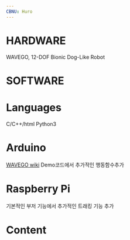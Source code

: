 ```yaml
---
CBNU: Huro
---
```

# HARDWARE
WAVEGO, 12-DOF Bionic Dog-Like Robot

# SOFTWARE

# Languages
C/C++/html
Python3

# Arduino
[WAVEGO wiki](https://www.waveshare.com/wiki/WAVEGO)
Demo코드에서 추가적인 행동함수추가

# Raspberry Pi
기본적인 부저 기능에서 추가적인 트래킹 기능 추가

# Content

